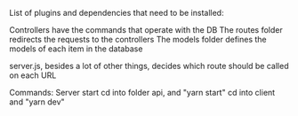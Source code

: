 List of plugins and dependencies that need to be installed:












Controllers have the commands that operate with the DB
The routes folder redirects the requests to the controllers
The models folder defines the models of each item in the database

server.js, besides a lot of other things, decides which route should be called on each URL


Commands: Server start 
cd into folder api, and "yarn start"
cd into client and "yarn dev"